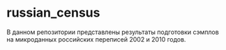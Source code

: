 # russian_census
В данном репозитории представлены результаты подготовки сэмплов на микроданных российских переписей 2002 и 2010 годов.
